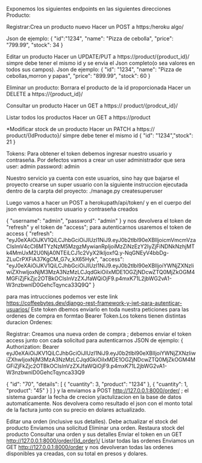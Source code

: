 Exponemos los siguientes endpoints en las siguientes direcciones
Producto:

Registrar:Crea un producto nuevo
Hacer un POST a https:/heroku algo/


Json de ejemplo:
{
"id":"1234",
"name": "Pizza de cebolla",
"price": "799.99",
"stock": 34
}


Editar un producto
Hacer un UPDATE/PUT a https://product/{product_id}/
simpre debe tener el mismo id y se envia el Json completo(o sea valores en todos sus campos).
Json de ejemplo:
{
"id": "1234",
"name": "Pizza de cebollas,morron y papas",
"price": "899.99",
"stock": 60
}

Eliminar un producto: Borrara el producto de la id proporcionada
Hacer un DELETE a https://{product_id}/

Consultar un producto
Hacer un GET a https:// product/{prodcut_id}/

Listar todos los productos
Hacer un GET a https://product

*Modificar stock de un producto
Hacer un PATCH a https:// product/{IdProducto}/
simpre debe tener el mismo id { "id": "1234","stock": 21 }



Tokens: Para obtener el token debemos ingresar nuestro usuario y contraseña. Por defectos vamos a crear un user administrador que sera
user: admin
password: admin

Nuestro servicio ya cuenta con este usuarios, sino hay que bajarse el proyecto crearse un super usuario con la siguiente instruccion ejecutada dentro de la
carpta del proyecto:
./manage.py createsuperuser

Luego vamos a hacer un POST a herokupath/api/token/
y en el cuerpo del json enviamos nuestro usuario y contraseña creados

{
"username": "admin",
"password": "admin"
}
y nos devolvera el token de "refresh" y el token de "access"; para autenticarnos usaremos el token de access
{
"refresh":
"eyJ0eXAiOiJKV1QiLCJhbGciOiJIUzI1NiJ9.eyJ0b2tlbl90eXBlIjoicmVmcmVzaCIsImV4cCI6MTYzNzM5MzgzMywianRpIjoiMzZiNzEzY2IyZjFiNDNkNzhjMTk4MmUxM2U0NjA0NTEiLCJ1c2VyX2lkIjoxfQ.y-NqGNEyV4bbDg-ZLuCrPXFiA37KgCM_G7v_kX65Hyk",
"access":
"eyJ0eXAiOiJKV1QiLCJhbGciOiJIUzI1NiJ9.eyJ0b2tlbl90eXBlIjoiYWNjZXNzIiwiZXhwIjoxNjM3MzA3NzMzLCJqdGkiOiIxMDE1OGZjNDcwZTQ0MjZkOGM4MGFiZjFkZjc2OTBkOCIsInVzZXJfaWQiOjF9.p4mxK71L2jbWG2vA1-W3nzbwnlD0GehcTqynca33Q9Q"
}

para mas intrucciones podemos ver este link https://coffeebytes.dev/django-rest-framework-y-jwt-para-autenticar-usuarios/
Este token dbemos enviarlo en toda nuestra peticiones para las ordenes de compra en formtao Bearer Token.Los tokens tienen distintas duracion
Ordenes:


Registrar: Creamos una nueva orden de compra ; debemos enviar el token access junto con cada solicitud para autenticarnos
JSON de ejemplo:
{
Authorization: Bearer eyJ0eXAiOiJKV1QiLCJhbGciOiJIUzI1NiJ9.eyJ0b2tlbl90eXBlIjoiYWNjZXNzIiwiZXhwIjoxNjM3MzA3NzMzLCJqdGkiOiIxMDE1OGZjNDcwZTQ0MjZkOGM4MGFiZjFkZjc2OTBkOCIsInVzZXJfaWQiOjF9.p4mxK71L2jbWG2vA1-W3nzbwnlD0GehcTqynca33Q9

{
"id": "70", "details": [ { "cuantity": 3, "product": "1234" }, { "cuantity": 1, "product": "45" } ] } y la enviamos a POST http://127.0.0.1:8000/order/ ; el sistema guardar la fecha de crecion y/actulizacion en la base de datos automaticamente. Nos devolvera como resultado el json con el monto total de la factura junto con su precio en dolares actualizado.

Editar una orden (inclusive sus detalles). Debe actualizar el stock del producto
Enviamos una solicitud
Eliminar una orden. Restaura stock del producto
Consultar una orden y sus detalles
Enviar el token en un GET http://127.0.0.1:8000/order/{Id_order}/
Listar todas las ordenes
Enviamos un GET http://127.0.0.1:8000/order y nos devolveran todas las ordenes disponibles ya creadas, con su total en presos y dolares.

